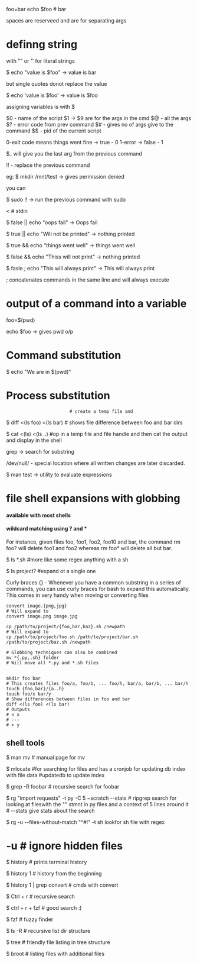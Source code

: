 foo=bar
echo $foo # bar

spaces are reserveed and are for separating args

# definng string 
with "" or '' for literal strings

$ echo "value is  $foo" -> value is bar

but single quotes donot replace the value 

$ echo 'value is $foo' -> value is $foo

assigning variables is with $

$0 - name of the script
$1 -> $9 are for the args in the cmd
$@ - all the args
$? - error code from prev command 
$# - gives no of args give to the command
$$ - pid of the current script

0-exit code means things went fine -> true - 0
1-error -> false - 1

$_ will give you the last arg from the previous command

!! - replace the previous command

eg:
$ mkdir /mnt/test -> gives permission denied

you can

$ sudo !! -> run the previous command with sudo

<  # stdin 

$ false || echo "oops fail" -> Oops fail

$ true || echo "Will not be printed" -> nothing printed 

$ true && echo "things went well" -> things went well

$ false && echo "Thiss will not print" -> nothing printed

$ fasle ; echo "This will always print" -> This will always print

; concatenates commands in the same line and will always execute

# output of a command into a variable

foo=$(pwd)

echo $foo -> gives pwd o/p


# Command substitution

$ echo "We are in $(pwd)"

# Process substitution
                            # create a temp file and 
$ diff <(ls foo) <(ls bar) # shows file difference between foo and bar dirs

$ cat <(ls) <(ls ..) #op in a temp file and file handle and then cat the output and display in the shell

grep -> search for substring

/dev/null/ - special location where all written changes are later discarded.

$ man test -> utility to evaluate expressions

# file shell expansions with globbing
#### available with most shells
#### wildcard matching using ? and *

For instance, given files foo, foo1, foo2, foo10 and bar, the command rm foo? will delete foo1 and foo2 whereas rm foo* will delete all but bar.

$ ls *.sh #more like some regex anything with a sh

$ ls project? #expand ot a single one

Curly braces {} - Whenever you have a common substring in a series of commands, you can use curly braces for bash to expand this automatically. This comes in very handy when moving or converting files

```console
convert image.{png,jpg}
# Will expand to
convert image.png image.jpg

cp /path/to/project/{foo,bar,baz}.sh /newpath
# Will expand to
cp /path/to/project/foo.sh /path/to/project/bar.sh /path/to/project/baz.sh /newpath

# Globbing techniques can also be combined
mv *{.py,.sh} folder
# Will move all *.py and *.sh files


mkdir foo bar
# This creates files foo/a, foo/b, ... foo/h, bar/a, bar/b, ... bar/h
touch {foo,bar}/{a..h}
touch foo/x bar/y
# Show differences between files in foo and bar
diff <(ls foo) <(ls bar)
# Outputs
# < x
# ---
# > y
```

## shell tools

$ man mv # manual page for mv


$ mlocate #for searching for files and has a cronjob for updating db index with file data
        #updatedb to update index

$ grep -R foobar # recursive search for foobar

$ rg "import requests" -t py -C 5 ~scratch --stats  # ripgrep search for looking at fileswith the "" stmnt in py files   and a context of 5 lines around it
                                                    # --stats give stats about the search

$ rg -u --files-without-match "^#\!" -t sh lookfor sh file  with regex 

# -u # ignore hidden files

$ history # prints terminal history

$ history 1 # history from the beginning

$ history 1 | grep convert # cmds with convert

$ Ctrl + r # recursive search 

$ ctrl + r + fzf # good search :)

$ fzf # fuzzy finder

$ ls -R # recursive list dir structure

$ tree # friendly file listing in tree structure

$ broot # listing files with additional files
